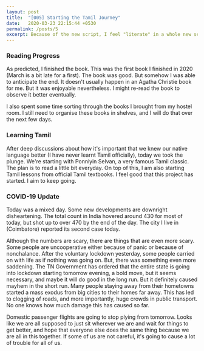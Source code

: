 ```yaml
---
layout: post
title:  "[005] Starting the Tamil Journey"
date:   2020-03-23 22:15:44 +0530
permalink: /posts/5
excerpt: Because of the new script, I feel "literate" in a whole new sense of the word!
---
```

### Reading Progress

As predicted, I finished the book. This was the first book I finished in 2020 (March is a bit late for a first). The book was good. But somehow I was able to anticipate the end. It doesn't usually happen in an Agatha Christie book for me. But it was enjoyable nevertheless. I might re-read the book to observe it better eventually.

I also spent some time sorting through the books I brought from my hostel room. I still need to organise these books in shelves, and I will do that over the next few days.

### Learning Tamil

After deep discussions about how it's important that we knew our native language better (I have never learnt Tamil officially), today we took the plunge. We're starting with Ponniyin Selvan, a very famous Tamil classic. The plan is to read a little bit everyday. On top of this, I am also starting Tamil lessons from official Tamil textbooks. I feel good that this project has started. I aim to keep going.

### COVID-19 Update

Today was a mixed day. Some new developments are downright disheartening. The total count in India hovered around 430 for most of today, but shot up to over 470 by the end of the day. The city I live in (Coimbatore) reported its second case today.

Although the numbers are scary, there are things that are even more scary. Some people are uncooperative either because of panic or because of nonchalance. After the voluntary lockdown yesterday, some people carried on with life as if nothing was going on. But, there was something even more saddening. The TN Government has ordered that the entire state is going into lockdown starting tomorrow evening, a bold move, but it seems necessary, and maybe it will do good in the long run. But it definitely caused mayhem in the short run. Many people staying away from their hometowns started a mass exodus from big cities to their homes far away. This has led to clogging of roads, and more importantly, huge crowds in public transport. No one knows how much damage this has caused so far.

Domestic passenger flights are going to stop plying from tomorrow. Looks like we are all supposed to just sit wherever we are and wait for things to get better, and hope that everyone else does the same thing because we are all in this together. If some of us are not careful, it's going to cause a lot of trouble for all of us.
